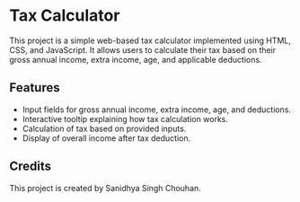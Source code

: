 # Tax Calculator

This project is a simple web-based tax calculator implemented using HTML, CSS, and JavaScript. It allows users to calculate their tax based on their gross annual income, extra income, age, and applicable deductions.

## Features

- Input fields for gross annual income, extra income, age, and deductions.
- Interactive tooltip explaining how tax calculation works.
- Calculation of tax based on provided inputs.
- Display of overall income after tax deduction.

## Credits

This project is created by Sanidhya Singh Chouhan.
